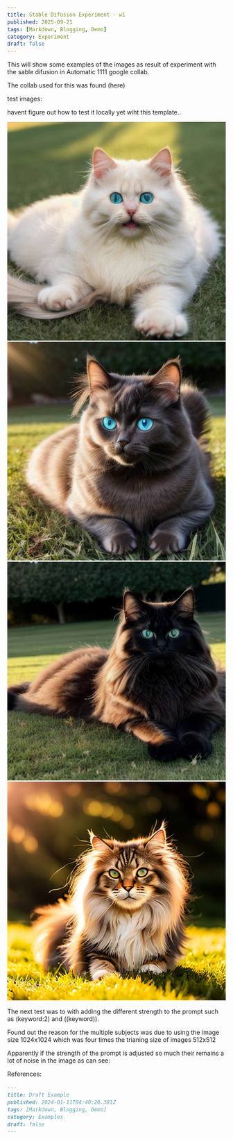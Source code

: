 ```yaml
---
title: Stable Difusion Experiment - w1
published: 2025-09-21
tags: [Markdown, Blogging, Demo]
category: Experiment
draft: false
---
```


This will show some examples of the images as result of experiment with the sable difusion in Automatic 1111 google collab.

The collab used for this was found (here)

test images:

havent figure out how to test it locally yet wiht this template.. 

![AI cat](../../assets/images/post0/cat1.png)
![AI cat](../../assets/images/post0/cat2.png)
![AI cat](../../assets/images/post0/cat3.png)
![AI cat](../../assets/images/post0/cat4.png)

The next test was to with adding the different strength to the prompt such as (keyword:2) and ((keyword)).

Found out the reason for the multiple subjects was due to using the image size 1024x1024 which was four times the trianing size of images 512x512

Apparently if the strength of the prompt is adjusted so much their remains a lot of noise in the image as can see:






References:




```markdown
---
title: Draft Example
published: 2024-01-11T04:40:26.381Z
tags: [Markdown, Blogging, Demo]
category: Examples
draft: false
---
